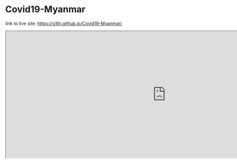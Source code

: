 # Covid19-Myanmar

link to live site: https://g1th.github.io/Covid19-Myanmar/

<iframe src="https://g1th.github.io/leaflet-maps-with-google-sheets" width ="200%" height="400"></iframe>
